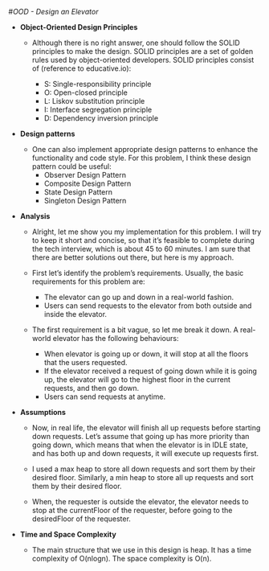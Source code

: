 #_OOD - Design an Elevator_
- **Object-Oriented Design Principles**
  - Although there is no right answer, one should follow the SOLID principles to make the design. SOLID principles are a set of golden rules used by object-oriented developers. SOLID principles consist of (reference to educative.io):

    - S: Single-responsibility principle
    - O: Open-closed principle
    - L: Liskov substitution principle
    - I: Interface segregation principle
    - D: Dependency inversion principle


- **Design patterns**
  - One can also implement appropriate design patterns to enhance the functionality and code style. For this problem, I think these design pattern could be useful:
    - Observer Design Pattern
    - Composite Design Pattern
    - State Design Pattern
    - Singleton Design Pattern 
      
- **Analysis**
  - Alright, let me show you my implementation for this problem. I will try to keep it short and concise, so that it’s feasible to complete during the tech interview, which is about 45 to 60 minutes. I am sure that there are better solutions out there, but here is my approach.

  - First let’s identify the problem’s requirements. Usually, the basic requirements for this problem are:
    - The elevator can go up and down in a real-world fashion.
    - Users can send requests to the elevator from both outside and inside the elevator. 
      
  - The first requirement is a bit vague, so let me break it down. A real-world elevator has the following behaviours:
    - When elevator is going up or down, it will stop at all the floors that the users requested.
    - If the elevator received a request of going down while it is going up, the elevator will go to the highest floor 
      in the current requests, and then go down.
    - Users can send requests at anytime.

- **Assumptions**
  - Now, in real life, the elevator will finish all up requests before starting down requests. Let’s assume that going 
    up has more priority than going down, which means that when the elevator is in IDLE state, and has both up and down 
    requests, it will execute up requests first.

  - I used a max heap to store all down requests and sort them by their desired floor. Similarly, a min heap to store 
    all up requests and sort them by their desired floor.

  - When, the requester is outside the elevator, the elevator needs to stop at the currentFloor of the requester, 
    before going to the desiredFloor of the requester.

- **Time and Space Complexity**
  - The main structure that we use in this design is heap. It has a time complexity of O(nlogn). The space complexity is O(n).